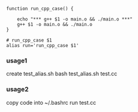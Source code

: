 ```shell
function run_cpp_case() {

    echo "*** g++ $1 -o main.o && ./main.o ***"
    g++ $1 -o main.o && ./main.o
}

# run_cpp_case $1
alias run='run_cpp_case $1'
```
### usage1
create test_alias.sh
bash test_alias.sh test.cc

### usage2
copy code into ~/.bashrc
run test.cc
